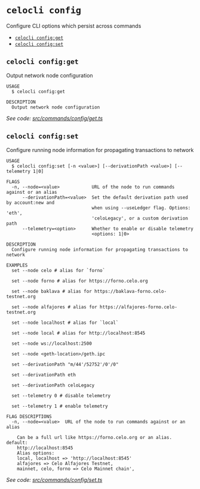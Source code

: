 `celocli config`
================

Configure CLI options which persist across commands

* [`celocli config:get`](#celocli-configget)
* [`celocli config:set`](#celocli-configset)

## `celocli config:get`

Output network node configuration

```
USAGE
  $ celocli config:get

DESCRIPTION
  Output network node configuration
```

_See code: [src/commands/config/get.ts](https://github.com/celo-org/developer-tooling/tree/%40celo/celocli%407.0.0-beta.4/packages/cli/src/commands/config/get.ts)_

## `celocli config:set`

Configure running node information for propagating transactions to network

```
USAGE
  $ celocli config:set [-n <value>] [--derivationPath <value>] [--telemetry 1|0]

FLAGS
  -n, --node=<value>            URL of the node to run commands against or an alias
      --derivationPath=<value>  Set the default derivation path used by account:new and
                                when using --useLedger flag. Options: 'eth',
                                'celoLegacy', or a custom derivation path
      --telemetry=<option>      Whether to enable or disable telemetry
                                <options: 1|0>

DESCRIPTION
  Configure running node information for propagating transactions to network

EXAMPLES
  set --node celo # alias for `forno`

  set --node forno # alias for https://forno.celo.org

  set --node baklava # alias for https://baklava-forno.celo-testnet.org

  set --node alfajores # alias for https://alfajores-forno.celo-testnet.org

  set --node localhost # alias for `local`

  set --node local # alias for http://localhost:8545

  set --node ws://localhost:2500

  set --node <geth-location>/geth.ipc

  set --derivationPath "m/44'/52752'/0'/0"

  set --derivationPath eth

  set --derivationPath celoLegacy

  set --telemetry 0 # disable telemetry

  set --telemetry 1 # enable telemetry

FLAG DESCRIPTIONS
  -n, --node=<value>  URL of the node to run commands against or an alias

    Can be a full url like https://forno.celo.org or an alias. default:
    http://localhost:8545
    Alias options:
    local, localhost => 'http://localhost:8545'
    alfajores => Celo Alfajores Testnet,
    mainnet, celo, forno => Celo Mainnet chain',
```

_See code: [src/commands/config/set.ts](https://github.com/celo-org/developer-tooling/tree/%40celo/celocli%407.0.0-beta.4/packages/cli/src/commands/config/set.ts)_
